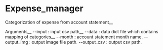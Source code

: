 # Expense_manager
Categorization of expense from account statement__

Arguments__ 
--input : input csv path__
--data : data dict file which contains mapping of categories__
--month : account statement month name. 
--output_img : output image file path. 
--output_csv : output csv path. 
